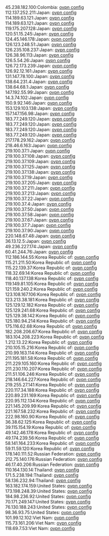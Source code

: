 45.238.182.100:Colombia: [ovpn config](vpn/45_238_182_100.ovpn)  
112.137.252.211:Japan: [ovpn config](vpn/112_137_252_211.ovpn)  
114.189.63.121:Japan: [ovpn config](vpn/114_189_63_121.ovpn)  
114.189.63.121:Japan: [ovpn config](vpn/114_189_63_121.ovpn)  
119.175.207.128:Japan: [ovpn config](vpn/119_175_207_128.ovpn)  
120.51.15.245:Japan: [ovpn config](vpn/120_51_15_245.ovpn)  
124.45.146.178:Japan: [ovpn config](vpn/124_45_146_178.ovpn)  
126.123.248.51:Japan: [ovpn config](vpn/126_123_248_51.ovpn)  
126.235.108.237:Japan: [ovpn config](vpn/126_235_108_237.ovpn)  
126.38.96.113:Japan: [ovpn config](vpn/126_38_96_113.ovpn)  
126.5.54.26:Japan: [ovpn config](vpn/126_5_54_26.ovpn)  
126.72.173.239:Japan: [ovpn config](vpn/126_72_173_239.ovpn)  
126.92.12.161:Japan: [ovpn config](vpn/126_92_12_161.ovpn)  
131.147.78.100:Japan: [ovpn config](vpn/131_147_78_100.ovpn)  
138.64.231.4:Japan: [ovpn config](vpn/138_64_231_4.ovpn)  
138.64.68.1:Japan: [ovpn config](vpn/138_64_68_1.ovpn)  
147.192.55.99:Japan: [ovpn config](vpn/147_192_55_99.ovpn)  
14.3.74.102:Japan: [ovpn config](vpn/14_3_74_102.ovpn)  
150.9.92.146:Japan: [ovpn config](vpn/150_9_92_146.ovpn)  
153.129.103.138:Japan: [ovpn config](vpn/153_129_103_138.ovpn)  
157.147.156.98:Japan: [ovpn config](vpn/157_147_156_98.ovpn)  
183.77.249.120:Japan: [ovpn config](vpn/183_77_249_120.ovpn)  
183.77.249.120:Japan: [ovpn config](vpn/183_77_249_120.ovpn)  
183.77.249.120:Japan: [ovpn config](vpn/183_77_249_120.ovpn)  
183.77.249.120:Japan: [ovpn config](vpn/183_77_249_120.ovpn)  
217.178.29.162:Japan: [ovpn config](vpn/217_178_29_162.ovpn)  
218.46.6.163:Japan: [ovpn config](vpn/218_46_6_163.ovpn)  
219.100.37.1:Japan: [ovpn config](vpn/219_100_37_1.ovpn)  
219.100.37.108:Japan: [ovpn config](vpn/219_100_37_108.ovpn)  
219.100.37.109:Japan: [ovpn config](vpn/219_100_37_109.ovpn)  
219.100.37.125:Japan: [ovpn config](vpn/219_100_37_125.ovpn)  
219.100.37.138:Japan: [ovpn config](vpn/219_100_37_138.ovpn)  
219.100.37.19:Japan: [ovpn config](vpn/219_100_37_19.ovpn)  
219.100.37.205:Japan: [ovpn config](vpn/219_100_37_205.ovpn)  
219.100.37.211:Japan: [ovpn config](vpn/219_100_37_211.ovpn)  
219.100.37.213:Japan: [ovpn config](vpn/219_100_37_213.ovpn)  
219.100.37.22:Japan: [ovpn config](vpn/219_100_37_22.ovpn)  
219.100.37.4:Japan: [ovpn config](vpn/219_100_37_4.ovpn)  
219.100.37.50:Japan: [ovpn config](vpn/219_100_37_50.ovpn)  
219.100.37.58:Japan: [ovpn config](vpn/219_100_37_58.ovpn)  
219.100.37.67:Japan: [ovpn config](vpn/219_100_37_67.ovpn)  
219.100.37.7:Japan: [ovpn config](vpn/219_100_37_7.ovpn)  
219.100.37.90:Japan: [ovpn config](vpn/219_100_37_90.ovpn)  
220.148.67.48:Japan: [ovpn config](vpn/220_148_67_48.ovpn)  
36.13.12.5:Japan: [ovpn config](vpn/36_13_12_5.ovpn)  
49.236.227.174:Japan: [ovpn config](vpn/49_236_227_174.ovpn)  
60.41.244.76:Japan: [ovpn config](vpn/60_41_244_76.ovpn)  
112.186.144.55:Korea Republic of: [ovpn config](vpn/112_186_144_55.ovpn)  
115.21.211.50:Korea Republic of: [ovpn config](vpn/115_21_211_50.ovpn)  
115.22.139.37:Korea Republic of: [ovpn config](vpn/115_22_139_37.ovpn)  
118.32.69.14:Korea Republic of: [ovpn config](vpn/118_32_69_14.ovpn)  
118.40.137.138:Korea Republic of: [ovpn config](vpn/118_40_137_138.ovpn)  
119.149.81.105:Korea Republic of: [ovpn config](vpn/119_149_81_105.ovpn)  
121.159.240.2:Korea Republic of: [ovpn config](vpn/121_159_240_2.ovpn)  
123.108.167.106:Korea Republic of: [ovpn config](vpn/123_108_167_106.ovpn)  
123.213.38.181:Korea Republic of: [ovpn config](vpn/123_213_38_181.ovpn)  
125.129.12.182:Korea Republic of: [ovpn config](vpn/125_129_12_182.ovpn)  
125.129.241.68:Korea Republic of: [ovpn config](vpn/125_129_241_68.ovpn)  
125.129.38.142:Korea Republic of: [ovpn config](vpn/125_129_38_142.ovpn)  
125.180.94.214:Korea Republic of: [ovpn config](vpn/125_180_94_214.ovpn)  
175.116.62.68:Korea Republic of: [ovpn config](vpn/175_116_62_68.ovpn)  
182.208.206.67:Korea Republic of: [ovpn config](vpn/182_208_206_67.ovpn)  
183.104.208.223:Korea Republic of: [ovpn config](vpn/183_104_208_223.ovpn)  
1.212.13.22:Korea Republic of: [ovpn config](vpn/1_212_13_22.ovpn)  
210.105.15.216:Korea Republic of: [ovpn config](vpn/210_105_15_216.ovpn)  
210.99.163.114:Korea Republic of: [ovpn config](vpn/210_99_163_114.ovpn)  
211.195.181.58:Korea Republic of: [ovpn config](vpn/211_195_181_58.ovpn)  
211.229.105.160:Korea Republic of: [ovpn config](vpn/211_229_105_160.ovpn)  
211.230.110.207:Korea Republic of: [ovpn config](vpn/211_230_110_207.ovpn)  
211.51.106.246:Korea Republic of: [ovpn config](vpn/211_51_106_246.ovpn)  
218.146.64.227:Korea Republic of: [ovpn config](vpn/218_146_64_227.ovpn)  
219.255.27.141:Korea Republic of: [ovpn config](vpn/219_255_27_141.ovpn)  
220.117.34.188:Korea Republic of: [ovpn config](vpn/220_117_34_188.ovpn)  
220.89.231.169:Korea Republic of: [ovpn config](vpn/220_89_231_169.ovpn)  
220.95.112.134:Korea Republic of: [ovpn config](vpn/220_95_112_134.ovpn)  
221.145.209.99:Korea Republic of: [ovpn config](vpn/221_145_209_99.ovpn)  
221.167.58.232:Korea Republic of: [ovpn config](vpn/221_167_58_232.ovpn)  
222.98.160.90:Korea Republic of: [ovpn config](vpn/222_98_160_90.ovpn)  
36.38.62.125:Korea Republic of: [ovpn config](vpn/36_38_62_125.ovpn)  
39.115.154.19:Korea Republic of: [ovpn config](vpn/39_115_154_19.ovpn)  
49.142.46.178:Korea Republic of: [ovpn config](vpn/49_142_46_178.ovpn)  
49.174.239.56:Korea Republic of: [ovpn config](vpn/49_174_239_56.ovpn)  
58.141.164.233:Korea Republic of: [ovpn config](vpn/58_141_164_233.ovpn)  
59.11.59.120:Korea Republic of: [ovpn config](vpn/59_11_59_120.ovpn)  
178.140.111.52:Russian Federation: [ovpn config](vpn/178_140_111_52.ovpn)  
212.75.140.176:Russian Federation: [ovpn config](vpn/212_75_140_176.ovpn)  
46.17.40.206:Russian Federation: [ovpn config](vpn/46_17_40_206.ovpn)  
110.164.130.14:Thailand: [ovpn config](vpn/110_164_130_14.ovpn)  
171.5.238.194:Thailand: [ovpn config](vpn/171_5_238_194.ovpn)  
58.136.232.94:Thailand: [ovpn config](vpn/58_136_232_94.ovpn)  
163.182.174.159:United States: [ovpn config](vpn/163_182_174_159.ovpn)  
173.198.248.39:United States: [ovpn config](vpn/173_198_248_39.ovpn)  
184.98.236.92:United States: [ovpn config](vpn/184_98_236_92.ovpn)  
70.171.249.147:United States: [ovpn config](vpn/70_171_249_147.ovpn)  
76.130.188.243:United States: [ovpn config](vpn/76_130_188_243.ovpn)  
98.36.93.75:United States: [ovpn config](vpn/98_36_93_75.ovpn)  
101.99.12.102:Viet Nam: [ovpn config](vpn/101_99_12_102.ovpn)  
115.73.161.206:Viet Nam: [ovpn config](vpn/115_73_161_206.ovpn)  
118.69.7.53:Viet Nam: [ovpn config](vpn/118_69_7_53.ovpn)  
